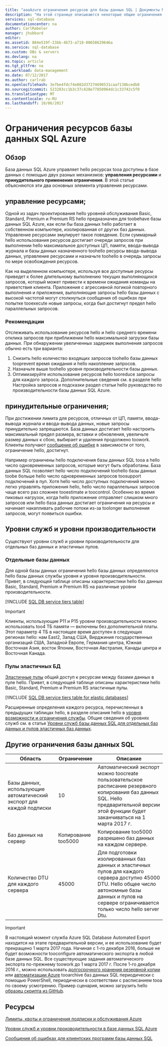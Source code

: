 ```yaml
---
title: "aaaAzure ограничения ресурсов для базы данных SQL | Документы Microsoft"
description: "На этой странице описываются некоторые общие ограничения ресурсов для Базы данных SQL Azure."
services: sql-database
documentationcenter: na
author: CarlRabeler
manager: jhubbard
editor: 
ms.assetid: 884e519f-23bb-4b73-a718-00658629646a
ms.service: sql-database
ms.custom: DBs & servers
ms.devlang: na
ms.topic: article
ms.tgt_pltfrm: na
ms.workload: data-management
ms.date: 07/12/2017
ms.author: carlrab
ms.openlocfilehash: 3e7be4fdc74e802d37274690531caaf138bcedb0
ms.sourcegitcommit: 523283cc1b3c37c428e77850964dc1c33742c5f0
ms.translationtype: MT
ms.contentlocale: ru-RU
ms.lasthandoff: 10/06/2017
---
```

# <a name="azure-sql-database-resource-limits"></a>Ограничения ресурсов базы данных SQL Azure
## <a name="overview"></a>Обзор
База данных SQL Azure управляет hello ресурсах tooa доступны в базе данных с помощью двух разных механизмов: **управления ресурсами** и **принудительного применения ограничения**. В этой статье объясняются эти два основных элемента управления ресурсами.

## <a name="resource-governance"></a>управление ресурсами;
Одной из задач проектирования hello уровней обслуживания Basic, Standard, Premium и Premium RS hello предназначен для toobehave базы данных SQL Azure, как если бы база данных hello работает в собственном компьютере, изолированная от других баз данных. Управление ресурсами эмулирует такое поведение. Если суммарный hello использования ресурсов достигает очереди запросов при выполнении hello максимальное доступных ЦП, памяти, ввода-вывода журнала и базы данных назначенного toohello ресурсы ввода-вывода данных, управление ресурсами и назначьте toohello в очередь запросы по мере освобождения ресурсов.

Как на выделенном компьютере, используя все доступные ресурсы приведет к более длительному выполнению текущих выполняющихся запросов, который может привести к времени ожидания команды на приветствия клиента. Приложения с агрессивной логикой повторного выполнения и приложения, выполняющие запросы hello базы данных с высокой частотой могут столкнуться сообщения об ошибках при попытке tooexecute новые запросы, когда был достигнут предел hello параллельных запросов.

### <a name="recommendations"></a>Рекомендации
Отслеживать использование ресурсов hello и hello среднего времени отклика запросов при приближении hello максимальной загрузки базы данных. При обнаружении увеличенных задержек выполнения запросов обычно есть три варианта:

1. Снизить hello количество входящих запросов toohello базы данных tooprevent время ожидания и hello накопление запросов.
2. Назначьте выше toohello уровня производительности базы данных.
3. Оптимизируйте использование ресурсов hello tooreduce запросы для каждого запроса. Дополнительные сведения см. в разделе hello Настройка запросов и подсказки раздел статьи hello руководство по производительности базы данных SQL Azure.

## <a name="enforcement-of-limits"></a>принудительные ограничения;
При достижении лимита для ресурсов, отличных от ЦП, памяти, ввода-вывода журнала и ввода-вывода данных, новые запросы принудительно запрещаются. База данных достигает hello настроить максимальный предел размера, вставки и обновления, увеличьте размер данных к сбою, выбирает и удаления продолжено toowork. Клиенты получают [сообщение об ошибке](sql-database-develop-error-messages.md) в зависимости от того, ограничение hello, достигнут.

Например ограничены hello подключения базы данных SQL tooa а hello число одновременных запросов, которые могут быть обработаны. База данных SQL позволяет hello число подключений toohello базы данных toobe больше hello число одновременных запросов toosupport подключений в пул. Хотя hello число доступных подключений можно легко управлять приложения hello, hello число параллельных запросов чаще всего раз сложнее tooestimate и toocontrol. Особенно во время пиковых нагрузок, когда hello приложение отправляет слишком много запросов или hello база данных достигает ограничения на ресурсы и начинает накапливать рабочие потоки из-за toolonger выполнения запросов, могут появиться ошибки.

## <a name="service-tiers-and-performance-levels"></a>Уровни служб и уровни производительности
Существуют уровни служб и уровни производительности для отдельных баз данных и эластичных пулов.

### <a name="single-databases"></a>Отдельные базы данных
Для одной базы данных ограничения hello базы данных определяются hello базы данных службы уровня и уровня производительности. Привет, в следующей таблице описаны характеристики hello баз данных Basic, Standard, Premium и Premium RS на различные уровни производительности.

[!INCLUDE [SQL DB service tiers table](../../includes/sql-database-service-tiers-table.md)]

> [!IMPORTANT]
> Клиенты, использующие P11 и P15 уровни производительности можно использовать too4 ТБ памяти — включены без дополнительной платы. Этот параметр 4 ТБ в настоящее время доступен в следующих регионах hello: нам East2, Запад США, Вирджиния государственных организаций США, Западной Европе, Германия центра, Южная Восточная Азия, восток Японии, Восточная Австралия, Канады центра и Восточная Канада.
>

### <a name="elastic-pools"></a>Пулы эластичных БД
[Эластичные пулы](sql-database-elastic-pool.md) общий доступ к ресурсам между базами данных в пуле hello. Привет, в следующей таблице описаны характеристики hello Basic, Standard, Premium и Premium RS эластичные пулы.

[!INCLUDE [SQL DB service tiers table for elastic databases](../../includes/sql-database-service-tiers-table-elastic-pools.md)]

Расширенные определения каждого ресурса, перечисленных в предыдущих таблицах hello, в разделе описания hello в [уровня возможности и ограничения службы](sql-database-performance-guidance.md#service-tier-capabilities-and-limits). Общие сведения об уровнях служб см. в статье [Уровни служб базы данных SQL для отдельных баз данных и пулов эластичных баз данных](sql-database-service-tiers.md).

## <a name="other-sql-database-limits"></a>Другие ограничения базы данных SQL
| Область | Ограничение | Описание |
| --- | --- | --- |
| Базы данных, использующие автоматический экспорт для каждой подписки |10 |Автоматический экспорт можно toocreate пользовательское расписание резервного копирования баз данных SQL. Hello предварительной версии этой функции будет заканчиваться на 1 марта 2017 г.  |
| Баз данных на сервер |Копирование too5000 |Копирование too5000 разрешено баз данных на каждом сервере. |
| Количество DTU для каждого сервера |45000 |Для подготовки изолированных баз данных и эластичных пулов для каждого сервера доступно 45000 DTU. Hello общее число автономные базы данных и пулов на сервере ограничивается только число hello server Dtu.  

> [!IMPORTANT]
> В настоящий момент служба Azure SQL Database Automated Export находится на этапе предварительной версии, и ее использование будет прекращено 1 марта 2017 года. Начиная с 1-го декабря 2016, больше не будет возможности tooconfigure автоматического экспорта в любой базе данных SQL. Все существующие задания автоматического экспорта по-прежнему toowork до 1 марта 2017 г. После 1-го декабря 2016 г., можно использовать [долгосрочного хранения резервной копии](sql-database-long-term-retention.md) или [автоматизации Azure](../automation/automation-intro.md) tooarchive баз данных SQL периодически с помощью PowerShell, периодически в соответствии с расписанием tooa по своему усмотрению. Пример сценария, можно загрузить hello [образец скрипта из GitHub](https://github.com/Microsoft/sql-server-samples/tree/master/samples/manage/azure-automation-automated-export).
>


## <a name="resources"></a>Ресурсы
[Лимиты, квоты и ограничения подписки и обслуживания Azure](../azure-subscription-service-limits.md)

[Уровни служб и уровни производительности в базе данных SQL Azure](sql-database-service-tiers.md)

[Сообщения об ошибках для клиентских программ базы данных SQL](sql-database-develop-error-messages.md)
